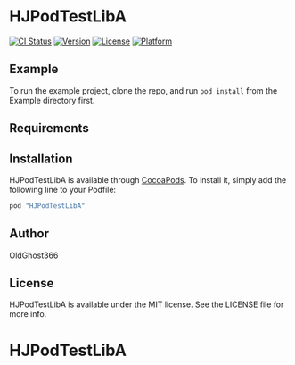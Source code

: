
# HJPodTestLibA

[![CI Status](http://img.shields.io/travis/OldGhost366/HJPodTestLibA.svg?style=flat)](https://travis-ci.org/OldGhost366/HJPodTestLibA)
[![Version](https://img.shields.io/cocoapods/v/HJPodTestLibA.svg?style=flat)](http://cocoapods.org/pods/HJPodTestLibA)
[![License](https://img.shields.io/cocoapods/l/HJPodTestLibA.svg?style=flat)](http://cocoapods.org/pods/HJPodTestLibA)
[![Platform](https://img.shields.io/cocoapods/p/HJPodTestLibA.svg?style=flat)](http://cocoapods.org/pods/HJPodTestLibA)

## Example

To run the example project, clone the repo, and run `pod install` from the Example directory first.

## Requirements

## Installation

HJPodTestLibA is available through [CocoaPods](http://cocoapods.org). To install
it, simply add the following line to your Podfile:

```ruby
pod "HJPodTestLibA"
```

## Author

OldGhost366

## License

HJPodTestLibA is available under the MIT license. See the LICENSE file for more info.
# HJPodTestLibA

